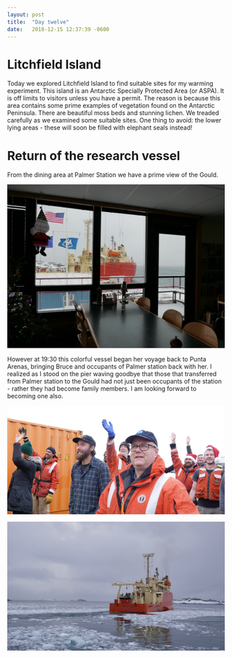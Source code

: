 ```yaml
---
layout: post
title:  "Day twelve"
date:   2018-12-15 12:37:39 -0600
---
```


# Litchfield Island

Today we explored Litchfield Island to find suitable sites for my warming experiment. This island is an Antarctic Specially Protected Area (or ASPA). It is off limits to visitors unless you have a permit. The reason is because this area contains some prime examples of vegetation found on the Antarctic Peninsula. There are beautiful moss beds and stunning lichen. We treaded carefully as we examined some suitable sites. One thing to avoid: the lower lying areas - these will soon be filled with elephant seals instead!

# Return of the research vessel
From the dining area at Palmer Station we have a prime view of the Gould. 

![Dining area at Palmer Station](/assets/blog_photos/181215/p1060284.jpg)

However at 19:30 this colorful vessel began her voyage back to Punta Arenas, bringing Bruce and occupants of Palmer station back with her. I realized as I stood on the pier waving goodbye that those that transferred from Palmer station to the Gould had not just been occupants of the station - rather they had become family members. I am looking forward to becoming one also.

![Goodbye to the Gould](/assets/blog_photos/181215/20181215screenshot2.jpg)

![Gould departing](/assets/blog_photos/181215/20181215screenshot1.jpg)
